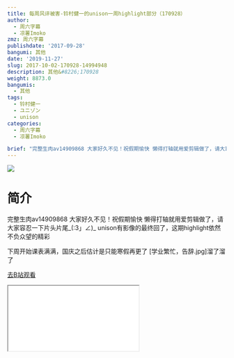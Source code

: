 ```yaml
---
title: 每周风评被害-铃村健一的unison一周highlight部分（170928）
author:
  - 周六字幕
  - 凉薯Imoko
zmz: 周六字幕
publishdate: '2017-09-28'
bangumi: 其他
date: '2019-11-27'
slug: 2017-10-02-170928-14994948
description: 其他&#8226;170928
weight: 8873.0
bangumis:
  - 其他
tags:
  - 铃村健一
  - ユニゾン
  - unison
categories:
  - 周六字幕
  - 凉薯Imoko

brief: "完整生肉av14909868 大家好久不见！祝假期愉快 懒得打轴就用爱剪辑做了，请大家容忍一下片头片尾_(:3」∠)_ unison有影像的最终回了，这期highlight依然不负众望的精彩 下周开始课表满满，国庆之后估计是只能寒假再更了 [学业繁忙，告辞.jpg]溜了溜了"
---
```

![](https://raw.githubusercontent.com/tcgriffith/owaraisite/master/static/tmpimg/bc18d8a238f60c9362ca63d62b24612f0481ba56.jpg.480.jpg)
# 简介  
完整生肉av14909868
大家好久不见！祝假期愉快
懒得打轴就用爱剪辑做了，请大家容忍一下片头片尾_(:3」∠)_
unison有影像的最终回了，这期highlight依然不负众望的精彩

下周开始课表满满，国庆之后估计是只能寒假再更了
[学业繁忙，告辞.jpg]溜了溜了  

[去B站观看](https://www.bilibili.com/video/av14994948/)
<div class ="resp-container"><iframe class="testiframe" src="//player.bilibili.com/player.html?aid=14994948"", scrolling="no", allowfullscreen="true" > </iframe></div> 

